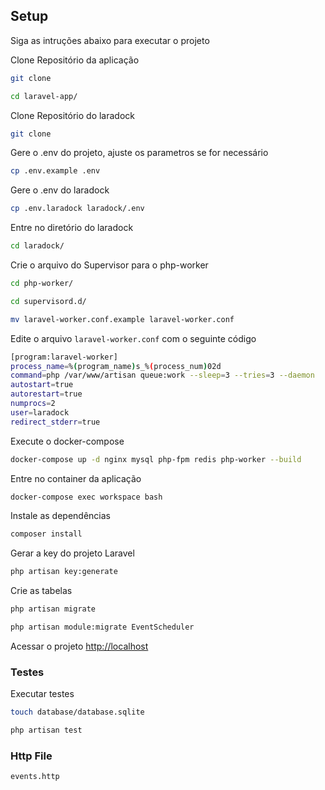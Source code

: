 ## Setup

Siga as intruções abaixo para executar o projeto

Clone Repositório da aplicação
```sh
git clone 
```

```sh
cd laravel-app/
```

Clone Repositório do laradock
```sh
git clone 
```

Gere o .env do projeto, ajuste os parametros se for necessário
```sh
cp .env.example .env
```

Gere o .env do laradock
```sh
cp .env.laradock laradock/.env
```

Entre no diretório do laradock
```sh
cd laradock/
```

Crie o arquivo do Supervisor para o php-worker
```sh
cd php-worker/
```
```sh
cd supervisord.d/
```
```sh
mv laravel-worker.conf.example laravel-worker.conf
```

Edite o arquivo `laravel-worker.conf` com o seguinte código
```sh
[program:laravel-worker]
process_name=%(program_name)s_%(process_num)02d
command=php /var/www/artisan queue:work --sleep=3 --tries=3 --daemon
autostart=true
autorestart=true
numprocs=2
user=laradock
redirect_stderr=true
```


Execute o docker-compose
```sh
docker-compose up -d nginx mysql php-fpm redis php-worker --build
```

Entre no container da aplicação
```sh
docker-compose exec workspace bash
```

Instale as dependências
```sh
composer install
```

Gerar a key do projeto Laravel
```sh
php artisan key:generate
```

Crie as tabelas
```sh
php artisan migrate
```
```sh
php artisan module:migrate EventScheduler
```

Acessar o projeto
[http://localhost](http://localhost)

### Testes

Executar testes
```sh
touch database/database.sqlite
```
```sh
php artisan test
```

### Http File
```
events.http
```